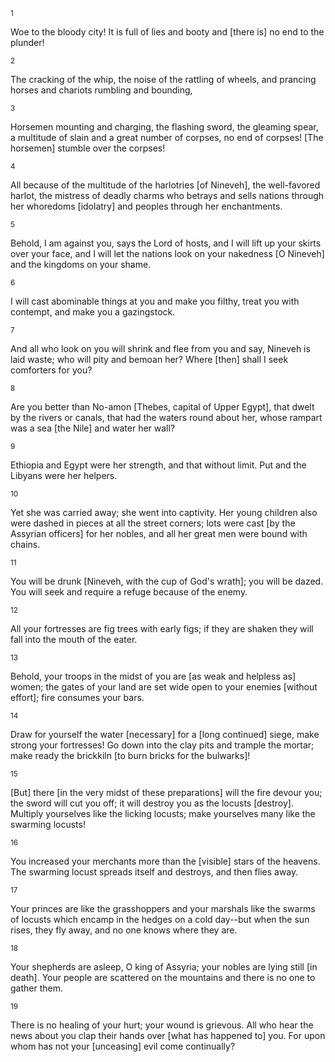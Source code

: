 <sup>1</sup> 

Woe to the bloody city! It is full of lies and booty and [there is] no end to the plunder! 

<sup>2</sup> 

The cracking of the whip, the noise of the rattling of wheels, and prancing horses and chariots rumbling and bounding, 

<sup>3</sup> 

Horsemen mounting and charging, the flashing sword, the gleaming spear, a multitude of slain and a great number of corpses, no end of corpses! [The horsemen] stumble over the corpses! 

<sup>4</sup> 

All because of the multitude of the harlotries [of Nineveh], the well-favored harlot, the mistress of deadly charms who betrays and sells nations through her whoredoms [idolatry] and peoples through her enchantments. 

<sup>5</sup> 

Behold, I am against you, says the Lord of hosts, and I will lift up your skirts over your face, and I will let the nations look on your nakedness [O Nineveh] and the kingdoms on your shame. 

<sup>6</sup> 

I will cast abominable things at you and make you filthy, treat you with contempt, and make you a gazingstock. 

<sup>7</sup> 

And all who look on you will shrink and flee from you and say, Nineveh is laid waste; who will pity and bemoan her? Where [then] shall I seek comforters for you? 

<sup>8</sup> 

Are you better than No-amon [Thebes, capital of Upper Egypt], that dwelt by the rivers or canals, that had the waters round about her, whose rampart was a sea [the Nile] and water her wall? 

<sup>9</sup> 

Ethiopia and Egypt were her strength, and that without limit. Put and the Libyans were her helpers. 

<sup>10</sup> 

Yet she was carried away; she went into captivity. Her young children also were dashed in pieces at all the street corners; lots were cast [by the Assyrian officers] for her nobles, and all her great men were bound with chains. 

<sup>11</sup> 

You will be drunk [Nineveh, with the cup of God's wrath]; you will be dazed. You will seek and require a refuge because of the enemy. 

<sup>12</sup> 

All your fortresses are fig trees with early figs; if they are shaken they will fall into the mouth of the eater. 

<sup>13</sup> 

Behold, your troops in the midst of you are [as weak and helpless as] women; the gates of your land are set wide open to your enemies [without effort]; fire consumes your bars. 

<sup>14</sup> 

Draw for yourself the water [necessary] for a [long continued] siege, make strong your fortresses! Go down into the clay pits and trample the mortar; make ready the brickkiln [to burn bricks for the bulwarks]! 

<sup>15</sup> 

[But] there [in the very midst of these preparations] will the fire devour you; the sword will cut you off; it will destroy you as the locusts [destroy]. Multiply yourselves like the licking locusts; make yourselves many like the swarming locusts! 

<sup>16</sup> 

You increased your merchants more than the [visible] stars of the heavens. The swarming locust spreads itself and destroys, and then flies away. 

<sup>17</sup> 

Your princes are like the grasshoppers and your marshals like the swarms of locusts which encamp in the hedges on a cold day--but when the sun rises, they fly away, and no one knows where they are. 

<sup>18</sup> 

Your shepherds are asleep, O king of Assyria; your nobles are lying still [in death]. Your people are scattered on the mountains and there is no one to gather them. 

<sup>19</sup> 

There is no healing of your hurt; your wound is grievous. All who hear the news about you clap their hands over [what has happened to] you. For upon whom has not your [unceasing] evil come continually?